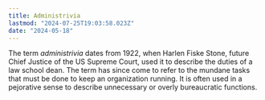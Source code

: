```yaml
---
title: Administrivia
lastmod: "2024-07-25T19:03:58.023Z"
date: "2024-05-18"
---
```


The term _administrivia_ dates from 1922, when Harlen Fiske Stone, future Chief Justice of the US Supreme Court, used it to describe the duties of a law school dean. The term has since come to refer to the mundane tasks that must be done to keep an organization running. It is often used in a pejorative sense to describe unnecessary or overly bureaucratic functions.
